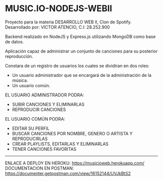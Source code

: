 # MUSIC.IO-NODEJS-WEBII

Proyecto para la materia DESARROLLO WEB II, Clon de Spotify. Desarrollado por: VICTOR ATENCIO, C.I: 28.252.900

Backend realizado en NodeJS y Express.js utilizando MongoDB como base de datos.

Aplicación capaz de administrar un conjunto de canciones para su posterior reproducción.


Constara de un registro de usuarios los cuales se dividiran en dos roles:
* Un usuario administrador que se encargará de la administración de la música.
* Un usuario común.

EL USUARIO ADMINISTRADOR PODRA:
* SUBIR CANCIONES Y ELIMINARLAS
* REPRODUCIR CANCIONES

EL USUARIO COMÚN PODRA:
* EDITAR SU PERFIL
* BUSCAR CANCIONES POR NOMBRE, GENERO O ARTISTA Y REPRODUCIRLAS
* CREAR PLAYLISTS, EDITARLAS Y ELIMINARLAS
* TENER CANCIONES FAVORITAS
--------------------------------------------------------------------------------------------------------------------------------------------------------------------------------
ENLACE A DEPLOY EN HEROKU: https://musicioweb.herokuapp.com/
DOCUMENTACION EN POSTMAN: https://documenter.getpostman.com/view/16152144/UVJkBtS2
